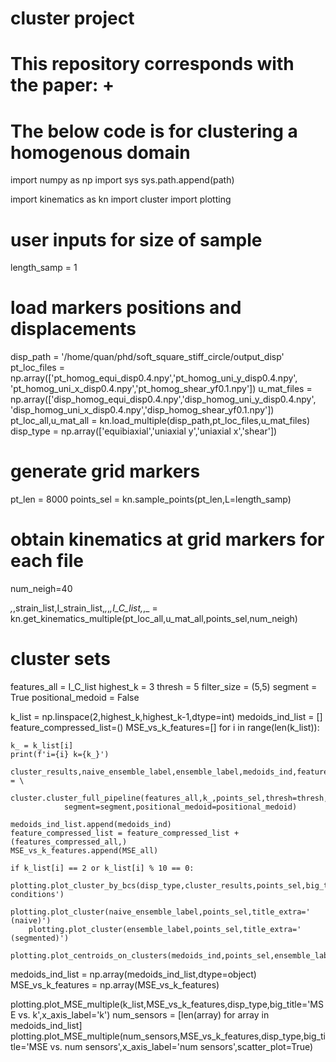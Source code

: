 # cluster project

# This repository corresponds with the paper: <paper name> + <hyper-link>

# The below code is for clustering a homogenous domain 

import numpy as np
import sys
sys.path.append(path)

import kinematics as kn
import cluster
import plotting

# user inputs for size of sample
length_samp = 1

# load markers positions and displacements
disp_path = '/home/quan/phd/soft_square_stiff_circle/output_disp'
pt_loc_files = np.array(['pt_homog_equi_disp0.4.npy','pt_homog_uni_y_disp0.4.npy',\
                        'pt_homog_uni_x_disp0.4.npy','pt_homog_shear_yf0.1.npy'])
u_mat_files = np.array(['disp_homog_equi_disp0.4.npy','disp_homog_uni_y_disp0.4.npy',\
                       'disp_homog_uni_x_disp0.4.npy','disp_homog_shear_yf0.1.npy'])
pt_loc_all,u_mat_all = kn.load_multiple(disp_path,pt_loc_files,u_mat_files)
disp_type = np.array(['equibiaxial','uniaxial y','uniaxial x','shear'])

# generate grid markers
pt_len = 8000
points_sel = kn.sample_points(pt_len,L=length_samp)

# obtain kinematics at grid markers for each file
num_neigh=40

_,_,strain_list,I_strain_list,_,_,_,I_C_list,_,_ = kn.get_kinematics_multiple(pt_loc_all,u_mat_all,points_sel,num_neigh)

# cluster sets
features_all = I_C_list
highest_k = 3
thresh = 5
filter_size = (5,5)
segment = True
positional_medoid = False

k_list = np.linspace(2,highest_k,highest_k-1,dtype=int)
medoids_ind_list = []
feature_compressed_list=()
MSE_vs_k_features=[]
for i in range(len(k_list)):

	k_ = k_list[i]
	print(f'i={i} k={k_}')

	cluster_results,naive_ensemble_label,ensemble_label,medoids_ind,features_compressed_all,MSE_all = \
		cluster.cluster_full_pipeline(features_all,k_,points_sel,thresh=thresh,filter_size=filter_size,\
				segment=segment,positional_medoid=positional_medoid)

	medoids_ind_list.append(medoids_ind)
	feature_compressed_list = feature_compressed_list + (features_compressed_all,)
	MSE_vs_k_features.append(MSE_all)

	if k_list[i] == 2 or k_list[i] % 10 == 0:
		plotting.plot_cluster_by_bcs(disp_type,cluster_results,points_sel,big_title='boundary conditions')
		plotting.plot_cluster(naive_ensemble_label,points_sel,title_extra=' (naive)')
		plotting.plot_cluster(ensemble_label,points_sel,title_extra=' (segmented)')
		plotting.plot_centroids_on_clusters(medoids_ind,points_sel,ensemble_label)
medoids_ind_list = np.array(medoids_ind_list,dtype=object)
MSE_vs_k_features = np.array(MSE_vs_k_features)

plotting.plot_MSE_multiple(k_list,MSE_vs_k_features,disp_type,big_title='MSE vs. k',x_axis_label='k')
num_sensors = [len(array) for array in medoids_ind_list]
plotting.plot_MSE_multiple(num_sensors,MSE_vs_k_features,disp_type,big_title='MSE vs. num sensors',x_axis_label='num sensors',scatter_plot=True)
